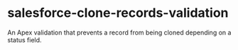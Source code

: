 # salesforce-clone-records-validation
An Apex validation that prevents a record from being cloned depending on a status field.
